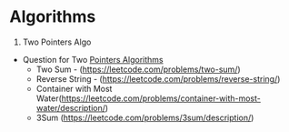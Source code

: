 # Algorithms

1. Two Pointers Algo
 - Question for Two [Pointers Algorithms](../Algorithms/TwoPointers/)
   - Two Sum -  (https://leetcode.com/problems/two-sum/)
   - Reverse String - (https://leetcode.com/problems/reverse-string/)
   - Container with Most Water(https://leetcode.com/problems/container-with-most-water/description/)
   - 3Sum (https://leetcode.com/problems/3sum/description/)
  